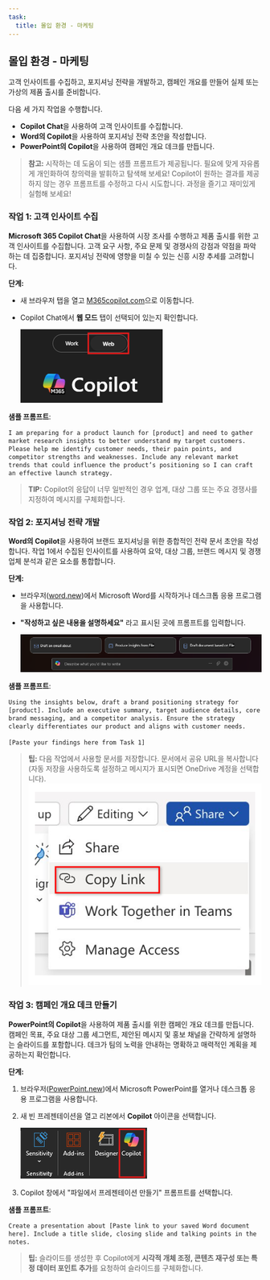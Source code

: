 ```yaml
---
task:
  title: 몰입 환경 - 마케팅
---
```


## 몰입 환경 - 마케팅  

고객 인사이트를 수집하고, 포지셔닝 전략을 개발하고, 캠페인 개요를 만들어 실제 또는 가상의 제품 출시를 준비합니다.  

다음 세 가지 작업을 수행합니다.  

- **Copilot Chat**을 사용하여 고객 인사이트를 수집합니다.  
- **Word의 Copilot**을 사용하여 포지셔닝 전략 초안을 작성합니다.  
- **PowerPoint의 Copilot**을 사용하여 캠페인 개요 데크를 만듭니다.  

> **참고:** 시작하는 데 도움이 되는 샘플 프롬프트가 제공됩니다. 필요에 맞게 자유롭게 개인화하여 창의력을 발휘하고 탐색해 보세요! Copilot이 원하는 결과를 제공하지 않는 경우 프롬프트를 수정하고 다시 시도합니다. 과정을 즐기고 재미있게 실험해 보세요!  

### 작업 1: 고객 인사이트 수집  

**Microsoft 365 Copilot Chat**을 사용하여 시장 조사를 수행하고 제품 출시를 위한 고객 인사이트를 수집합니다. 고객 요구 사항, 주요 문제 및 경쟁사의 강점과 약점을 파악하는 데 집중합니다. 포지셔닝 전략에 영향을 미칠 수 있는 신흥 시장 추세를 고려합니다.

**단계:**

- 새 브라우저 탭을 열고 [M365copilot.com](https://m365copilot.com/)으로 이동합니다.  
- Copilot Chat에서 **웹 모드** 탭이 선택되어 있는지 확인합니다.

    ![작업 모드 탭을 보여 주는 스크린샷.](../Prompts/Media/web-mode.png)

**샘플 프롬프트**:  

```text
I am preparing for a product launch for [product] and need to gather market research insights to better understand my target customers. Please help me identify customer needs, their pain points, and competitor strengths and weaknesses. Include any relevant market trends that could influence the product’s positioning so I can craft an effective launch strategy.
```

> **TIP:** Copilot의 응답이 너무 일반적인 경우 업계, 대상 그룹 또는 주요 경쟁사를 지정하여 메시지를 구체화합니다.

### 작업 2: 포지셔닝 전략 개발  

**Word의 Copilot**을 사용하여 브랜드 포지셔닝을 위한 종합적인 전략 문서 초안을 작성합니다. 작업 1에서 수집된 인사이트를 사용하여 요약, 대상 그룹, 브랜드 메시지 및 경쟁 업체 분석과 같은 요소를 통합합니다.  

**단계:**

- 브라우저([word.new](https://word.new))에서 Microsoft Word를 시작하거나 데스크톱 응용 프로그램을 사용합니다.
- **"작성하고 싶은 내용을 설명하세요"** 라고 표시된 곳에 프롬프트를 입력합니다.

    ![Word의 Copilot을 보여 주는 스크린샷.](../Prompts/Media/draft-with-copilot.png)

**샘플 프롬프트**:  

```text
Using the insights below, draft a brand positioning strategy for [product]. Include an executive summary, target audience details, core brand messaging, and a competitor analysis. Ensure the strategy clearly differentiates our product and aligns with customer needs.

[Paste your findings here from Task 1]
```

> **팁:** 다음 작업에서 사용할 문서를 저장합니다. 문서에서 공유 URL을 복사합니다(자동 저장을 사용하도록 설정하고 메시지가 표시되면 OneDrive 계정을 선택합니다).
> ![링크 공유](../Demos/Media/share-menu-with-copy-link-9fd1c60a.png)

### 작업 3: 캠페인 개요 데크 만들기  

**PowerPoint의 Copilot**을 사용하여 제품 출시를 위한 캠페인 개요 데크를 만듭니다. 캠페인 목표, 주요 대상 그룹 세그먼트, 제안된 메시지 및 홍보 채널을 간략하게 설명하는 슬라이드를 포함합니다. 데크가 팀의 노력을 안내하는 명확하고 매력적인 계획을 제공하는지 확인합니다.

**단계:**

1. 브라우저([PowerPoint.new](https://PowerPoint.new))에서 Microsoft PowerPoint를 열거나 데스크톱 응용 프로그램을 사용합니다.

1. 새 빈 프레젠테이션을 열고 리본에서 **Copilot** 아이콘을 선택합니다.

    ![리본의 Copilot](../Prompts/Media/copilot-ribbon-powerpoint.png)

1. Copilot 창에서 "파일에서 프레젠테이션 만들기" 프롬프트를 선택합니다.

**샘플 프롬프트**:  

```text
Create a presentation about [Paste link to your saved Word document here]. Include a title slide, closing slide and talking points in the notes. 
```

> **팁:** 슬라이드를 생성한 후 Copilot에게 **시각적 개체 조정, 콘텐츠 재구성 또는 특정 데이터 포인트 추가**를 요청하여 슬라이드를 구체화합니다.
